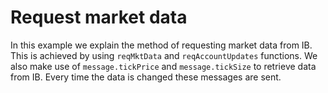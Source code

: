 # Request market data
In this example we explain the method of requesting market data from IB.
This is achieved by using `reqMktData` and `reqAccountUpdates` functions.
We also make use of `message.tickPrice` and  `message.tickSize` to
retrieve data from IB. Every time the data is changed these messages
are sent.
